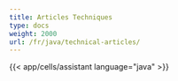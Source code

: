 ```yaml
---
title: Articles Techniques
type: docs
weight: 2000
url: /fr/java/technical-articles/
---
```


{{< app/cells/assistant language="java" >}}
